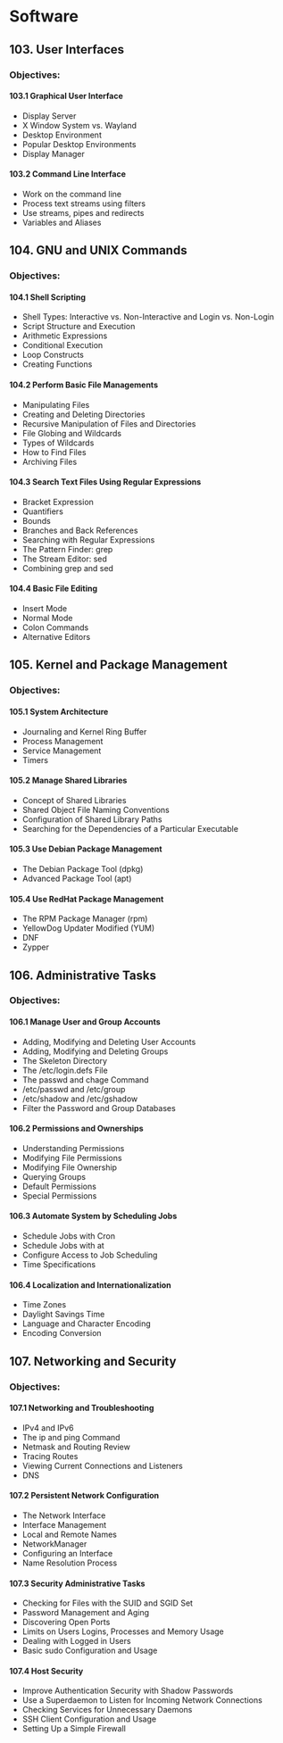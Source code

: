 # Software

## 103. User Interfaces

### Objectives:

#### 103.1 Graphical User Interface

* Display Server
* X Window System vs. Wayland
* Desktop Environment
* Popular Desktop Environments
* Display Manager

#### 103.2 Command Line Interface

* Work on the command line
* Process text streams using filters
* Use streams, pipes and redirects
* Variables and Aliases



## 104. GNU and UNIX Commands

### Objectives:

#### 104.1 Shell Scripting

* Shell Types: Interactive vs. Non-Interactive and Login vs. Non-Login
* Script Structure and Execution
* Arithmetic Expressions
* Conditional Execution
* Loop Constructs
* Creating Functions

#### 104.2 Perform Basic File Managements

* Manipulating Files
* Creating and Deleting Directories
* Recursive Manipulation of Files and Directories
* File Globing and Wildcards
* Types of Wildcards
* How to Find Files
* Archiving Files

#### 104.3 Search Text Files Using Regular Expressions

* Bracket Expression
* Quantifiers
* Bounds
* Branches and Back References
* Searching with Regular Expressions
* The Pattern Finder: grep
* The Stream Editor: sed
* Combining grep and sed

#### 104.4 Basic File Editing

* Insert Mode
* Normal Mode
* Colon Commands
* Alternative Editors



## 105. Kernel and Package Management

### Objectives:

#### 105.1 System Architecture

* Journaling and Kernel Ring Buffer
* Process Management
* Service Management
* Timers

#### 105.2 Manage Shared Libraries

* Concept of Shared Libraries
* Shared Object File Naming Conventions
* Configuration of Shared Library Paths
* Searching for the Dependencies of a Particular Executable

#### 105.3 Use Debian Package Management

* The Debian Package Tool (dpkg)
* Advanced Package Tool (apt)

#### 105.4 Use RedHat Package Management

* The RPM Package Manager (rpm)
* YellowDog Updater Modified (YUM)
* DNF
* Zypper



## 106. Administrative Tasks

### Objectives:

#### 106.1 Manage User and Group Accounts

* Adding, Modifying and Deleting User Accounts
* Adding, Modifying and Deleting Groups
* The Skeleton Directory
* The /etc/login.defs File
* The passwd and chage Command
* /etc/passwd and /etc/group
* /etc/shadow and /etc/gshadow
* Filter the Password and Group Databases

#### 106.2 Permissions and Ownerships

* Understanding Permissions
* Modifying File Permissions
* Modifying File Ownership
* Querying Groups
* Default Permissions
* Special Permissions

#### 106.3 Automate System by Scheduling Jobs

* Schedule Jobs with Cron
* Schedule Jobs with at
* Configure Access to Job Scheduling
* Time Specifications

#### 106.4 Localization and Internationalization

* Time Zones
* Daylight Savings Time
* Language and Character Encoding
* Encoding Conversion



## 107. Networking and Security

### Objectives:

#### 107.1 Networking and Troubleshooting

* IPv4 and IPv6
* The ip and ping Command
* Netmask and Routing Review
* Tracing Routes
* Viewing Current Connections and Listeners
* DNS

#### 107.2 Persistent Network Configuration

* The Network Interface
* Interface Management
* Local and Remote Names
* NetworkManager
* Configuring an Interface
* Name Resolution Process

#### 107.3 Security Administrative Tasks

* Checking for Files with the SUID and SGID Set
* Password Management and Aging
* Discovering Open Ports
* Limits on Users Logins, Processes and Memory Usage
* Dealing with Logged in Users
* Basic sudo Configuration and Usage

#### 107.4 Host Security

* Improve Authentication Security with Shadow Passwords
* Use a Superdaemon to Listen for Incoming Network Connections
* Checking Services for Unnecessary Daemons
* SSH Client Configuration and Usage
* Setting Up a Simple Firewall

